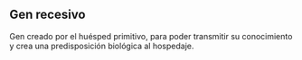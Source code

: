 
## Gen recesivo
Gen creado por el huésped primitivo, para poder transmitir su conocimiento y crea una predisposición biológica al hospedaje.